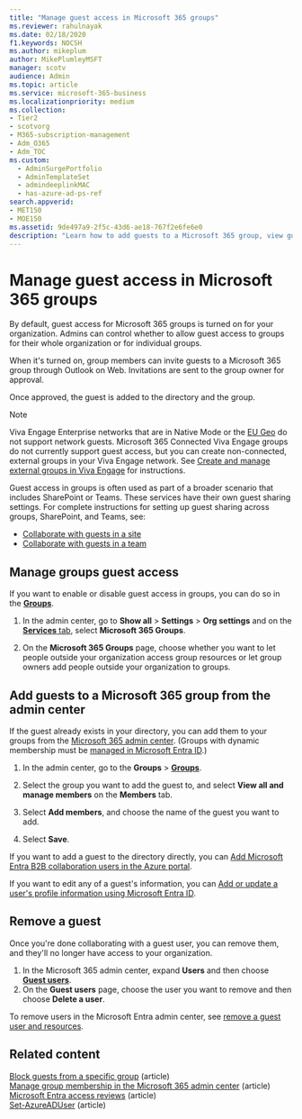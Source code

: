 ```yaml
---
title: "Manage guest access in Microsoft 365 groups"
ms.reviewer: rahulnayak
ms.date: 02/18/2020
f1.keywords: NOCSH
ms.author: mikeplum
author: MikePlumleyMSFT
manager: scotv
audience: Admin
ms.topic: article
ms.service: microsoft-365-business
ms.localizationpriority: medium
ms.collection: 
- Tier2
- scotvorg
- M365-subscription-management 
- Adm_O365
- Adm_TOC
ms.custom:
  - AdminSurgePortfolio
  - AdminTemplateSet
  - admindeeplinkMAC
  - has-azure-ad-ps-ref
search.appverid:
- MET150
- MOE150
ms.assetid: 9de497a9-2f5c-43d6-ae18-767f2e6fe6e0
description: "Learn how to add guests to a Microsoft 365 group, view guests, and use PowerShell to control guest access."
---
```


# Manage guest access in Microsoft 365 groups

By default, guest access for Microsoft 365 groups is turned on for your organization. Admins can control whether to allow guest access to groups for their whole organization or for individual groups.

When it's turned on, group members can invite guests to a Microsoft 365 group through Outlook on Web. Invitations are sent to the group owner for approval.

Once approved, the guest is added to the directory and the group.

> [!Note]
> Viva Engage Enterprise networks that are in Native Mode or the [EU Geo](/viva/engage/manage-security-and-compliance/manage-data-compliance) do not support network guests.
> Microsoft 365 Connected Viva Engage groups do not currently support guest access, but you can create non-connected, external groups in your Viva Engage network. See [Create and manage external groups in Viva Engage](/viva/engage/work-with-external-users/create-and-manage-external-groups) for instructions.

Guest access in groups is often used as part of a broader scenario that includes SharePoint or Teams. These services have their own guest sharing settings. For complete instructions for setting up guest sharing across groups, SharePoint, and Teams, see:

- [Collaborate with guests in a site](../../solutions/collaborate-in-site.md)
- [Collaborate with guests in a team](../../solutions/collaborate-as-team.md)

## Manage groups guest access

If you want to enable or disable guest access in groups, you can do so in the <a href="https://go.microsoft.com/fwlink/p/?linkid=2052855" target="_blank">**Groups**</a>.

1. In the admin center, go to **Show all** \> **Settings** \> **Org settings** and on the <a href="https://go.microsoft.com/fwlink/p/?linkid=2053743" target="_blank">**Services** tab</a>, select **Microsoft 365 Groups**.
  
2. On the **Microsoft 365 Groups** page, choose whether you want to let people outside your organization access group resources or let group owners add people outside your organization to groups.

## Add guests to a Microsoft 365 group from the admin center

If the guest already exists in your directory, you can add them to your groups from the <a href="https://go.microsoft.com/fwlink/p/?linkid=2052855" target="_blank">Microsoft 365 admin center</a>. (Groups with dynamic membership must be [managed in Microsoft Entra ID](/azure/active-directory/enterprise-users/groups-create-rule).)
  
1. In the admin center, go to the **Groups** > <a href="https://go.microsoft.com/fwlink/p/?linkid=2052855" target="_blank">**Groups**</a>.
  
2. Select the group you want to add the guest to, and select **View all and manage members** on the **Members** tab. 
  
3. Select **Add members**, and choose the name of the guest you want to add.

4. Select **Save**.

If you want to add a guest to the directory directly, you can [Add Microsoft Entra B2B collaboration users in the Azure portal](/azure/active-directory/b2b/add-users-administrator).

If you want to edit any of a guest's information, you can [Add or update a user's profile information using Microsoft Entra ID](/azure/active-directory/fundamentals/active-directory-users-profile-azure-portal).

## Remove a guest

Once you're done collaborating with a guest user, you can remove them, and they'll no longer have access to your organization.

1. In the Microsoft 365 admin center, expand **Users** and then choose <a href="https://go.microsoft.com/fwlink/p/?linkid=2074830" target="_blank">**Guest users**</a>.
1. On the **Guest users** page, choose the user you want to remove and then choose **Delete a user**.

To remove users in the Microsoft Entra admin center, see [remove a guest user and resources](/azure/active-directory/b2b/b2b-quickstart-add-guest-users-portal#clean-up-resources).


## Related content

[Block guests from a specific group](../../solutions/per-group-guest-access.md) (article)\
[Manage group membership in the Microsoft 365 admin center](add-or-remove-members-from-groups.md) (article)\
[Microsoft Entra access reviews](/azure/active-directory/active-directory-azure-ad-controls-perform-access-review) (article)\
[Set-AzureADUser](/powershell/module/azuread/set-azureaduser) (article)

